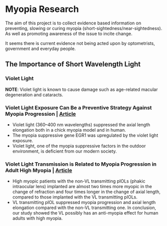 # Myopia Research

The aim of this project is to collect evidence based information on preventing, slowing or curing myopia (short-sightedness/near-sightedness). As well as promoting awareness of the issue to incite change.

It seems there is current evidence not being acted upon by optometrists, government and everyday people.

## The Importance of Short Wavelength Light

### Violet Light

**NOTE**: Violet light is known to cause damage such as age-related macular degeneration and cataracts.

### Violet Light Exposure Can Be a Preventive Strategy Against Myopia Progression | [Article](https://doi.org/10.1016/j.ebiom.2016.12.007)

- Violet light (360–400 nm wavelengths) suppressed the axial length elongation both in a chick myopia model and in human.
- The myopia suppressive gene EGR1 was upregulated by the violet light exposure.
- Violet light, one of the myopia suppressive factors in the outdoor environment, is deficient from our modern society.

### Violet Light Transmission is Related to Myopia Progression in Adult High Myopia | [Article](https://doi.org/10.1038/s41598-017-09388-7)

- High myopic patients with the non-VL transmitting pIOLs (phakic intraocular lens) implanted are almost two times more myopic in the change of refraction and four times longer in the change of axial length, compared to those implanted with the VL transmitting pIOLs.
- VL transmitting pIOL suppressed myopia progression and axial length elongation compared with the non-VL transmitting one. In conclusion, our study showed the VL possibly has an anti-myopia effect for human adults with high myopia.
